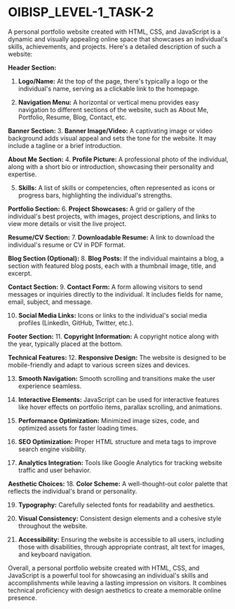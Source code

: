 ﻿# OIBISP_LEVEL-1_TASK-2

A personal portfolio website created with HTML, CSS, and JavaScript is a dynamic and visually appealing online space that showcases an individual's skills, achievements, and projects. Here's a detailed description of such a website:

**Header Section:**
1. **Logo/Name:** At the top of the page, there's typically a logo or the individual's name, serving as a clickable link to the homepage.

2. **Navigation Menu:** A horizontal or vertical menu provides easy navigation to different sections of the website, such as About Me, Portfolio, Resume, Blog, Contact, etc.

**Banner Section:**
3. **Banner Image/Video:** A captivating image or video background adds visual appeal and sets the tone for the website. It may include a tagline or a brief introduction.

**About Me Section:**
4. **Profile Picture:** A professional photo of the individual, along with a short bio or introduction, showcasing their personality and expertise.

5. **Skills:** A list of skills or competencies, often represented as icons or progress bars, highlighting the individual's strengths.

**Portfolio Section:**
6. **Project Showcases:** A grid or gallery of the individual's best projects, with images, project descriptions, and links to view more details or visit the live project.

**Resume/CV Section:**
7. **Downloadable Resume:** A link to download the individual's resume or CV in PDF format.

**Blog Section (Optional):**
8. **Blog Posts:** If the individual maintains a blog, a section with featured blog posts, each with a thumbnail image, title, and excerpt.

**Contact Section:**
9. **Contact Form:** A form allowing visitors to send messages or inquiries directly to the individual. It includes fields for name, email, subject, and message.

10. **Social Media Links:** Icons or links to the individual's social media profiles (LinkedIn, GitHub, Twitter, etc.).

**Footer Section:**
11. **Copyright Information:** A copyright notice along with the year, typically placed at the bottom.

**Technical Features:**
12. **Responsive Design:** The website is designed to be mobile-friendly and adapt to various screen sizes and devices.

13. **Smooth Navigation:** Smooth scrolling and transitions make the user experience seamless.

14. **Interactive Elements:** JavaScript can be used for interactive features like hover effects on portfolio items, parallax scrolling, and animations.

15. **Performance Optimization:** Minimized image sizes, code, and optimized assets for faster loading times.

16. **SEO Optimization:** Proper HTML structure and meta tags to improve search engine visibility.

17. **Analytics Integration:** Tools like Google Analytics for tracking website traffic and user behavior.

**Aesthetic Choices:**
18. **Color Scheme:** A well-thought-out color palette that reflects the individual's brand or personality.

19. **Typography:** Carefully selected fonts for readability and aesthetics.

20. **Visual Consistency:** Consistent design elements and a cohesive style throughout the website.

21. **Accessibility:** Ensuring the website is accessible to all users, including those with disabilities, through appropriate contrast, alt text for images, and keyboard navigation.

Overall, a personal portfolio website created with HTML, CSS, and JavaScript is a powerful tool for showcasing an individual's skills and accomplishments while leaving a lasting impression on visitors. It combines technical proficiency with design aesthetics to create a memorable online presence.

